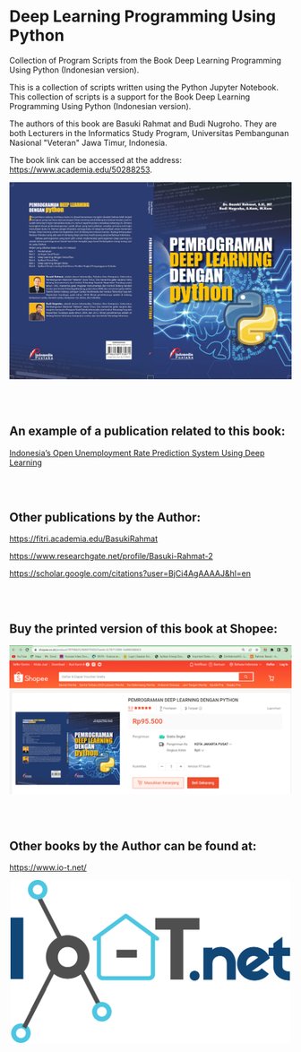 # Deep Learning Programming Using Python

Collection of Program Scripts from the Book Deep Learning Programming Using Python (Indonesian version).

This is a collection of scripts written using the Python Jupyter Notebook. This collection of scripts is a support for the Book Deep Learning Programming Using Python (Indonesian version).

The authors of this book are Basuki Rahmat and Budi Nugroho. They are both Lecturers in the Informatics Study Program, Universitas Pembangunan Nasional "Veteran" Jawa Timur, Indonesia.

The book link can be accessed at the address: https://www.academia.edu/50288253.

<p align="center">
  <img src="https://github.com/bsrahmat/dl/blob/main/Cover_DL.jpg" alt="" class="img-responsive" width="700">
</p>

<br>
</br>

## An example of a publication related to this book:

<a href="https://ieeexplore.ieee.org/document/10010310" target="_blank">Indonesia’s Open Unemployment Rate Prediction System Using Deep Learning</a>

<br>
</br>

## Other publications by the Author:

https://fitri.academia.edu/BasukiRahmat

https://www.researchgate.net/profile/Basuki-Rahmat-2

https://scholar.google.com/citations?user=BjCi4AgAAAAJ&hl=en

<br>
</br>

## Buy the printed version of this book at Shopee:

<p align="center">
<a href="https://shopee.co.id/product/78709625/9069755032?smtt=0.78711099-1649659869.9" target="_blank"><img src="https://github.com/bsrahmat/dl/blob/main/beli_dl.jpg" alt="" class="img-responsive" width="700">
</a>
</p>

<br>
</br>

## Other books by the Author can be found at:

https://www.io-t.net/

<p align="center">
<a href="https://www.io-t.net/" target="_blank"><img src="https://github.com/bsrahmat/robot-bnu/blob/main/iot.png" alt="" class="img-responsive" width="500">
</a>
</p>
